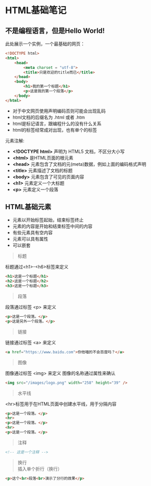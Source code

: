 # HTML基础笔记  

## 不是编程语言，但是Hello World!
此处展示一个实例，一个最基础的网页：
```html
<!DOCTYPE html>
<html>
    <head>
        <meta charset = "utf-8">
        <title>只是欢迎的title而已</title>
    </head>
    <body>
        <h1>我的第一个标题</h1>
        <p>这是我的第一个段落</p>
    </body>
</html>
```
+ 对于中文网页使用<meta charset = "utf-8">声明编码否则可能会出现乱码 
+ html文档的后缀名为 .html 或者 .htm 
+ html是标记语言，跟编程什么的没有什么关系 
+ html的标签经常成对出现，也有单个的标签

元素注解:
+ __\<!DOCTYPE html\>__ 声明为 HTML5 文档，不区分大小写  
+ __\<html\>__ 是HTML页面的根元素  
+ __\<head\>__ 元素包含了文档的元(meta)数据，例如上面的编码格式声明 
+ __\<title\>__ 元素描述了文档的标题
+ __\<body\>__ 元素包含了可见的页面内容
+ __\<h1\>__ 元素定义一个大标题
+ __\<p\>__ 元素定义一个段落 


## HTML基础元素  
+ 元素以开始标签起始，结束标签终止 
+ 元素的内容是开始和结束标签中间的内容 
+ 有些元素具有空内容 
+ 元素可以具有属性 
+ 可以嵌套  
> 标题  

标题通过\<h1\>-\<h6\>标签来定义 

```html
<h1>这是一个标题</h1>
<h2>这是一个标题</h2>
<h3>这是一个标题</h3>
```
> 段落

段落通过标签 \<p\> 来定义
```html
<p>这是一个段落。</p>
<p>这是另外一个段落。</p>
```
> 链接

链接通过标签 \<a\> 来定义
```html
<a href="https://www.baidu.com">你他喵的不会百度吗？</a>
```
> 图像

图像通过标签 \<img\> 来定义
图像的名称通过属性来确认 
```html
<img src="/images/logo.png" width="258" height="39" />
```
> 水平线  

\<hr\>标签用于在HTML页面中创建水平线，用于分隔内容  
```html
<p>这是一个段落。</p>
<hr>
<p>这是一个段落。</p>
<hr>
<p>这是一个段落。</p>
```

> 注释  

```html
<!-- 这是一个注释 -->
```

> 换行  
插入单个折行（换行）
```html
<p>这个<br>段落<br>演示了分行的效果</p>
```